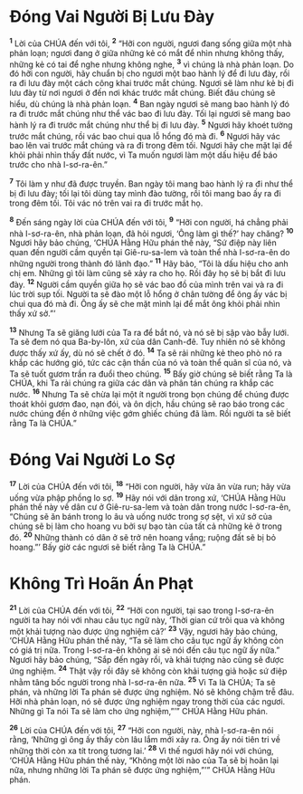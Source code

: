 

# Đóng Vai Người Bị Lưu Đày
<sup><b>1</b></sup> Lời của CHÚA đến với tôi, <sup><b>2</b></sup> “Hỡi con người, ngươi đang sống giữa một nhà phản loạn; ngươi đang ở giữa những kẻ có mắt để nhìn nhưng không thấy, những kẻ có tai để nghe nhưng không nghe, <sup><b>3</b></sup> vì chúng là nhà phản loạn. Do đó hỡi con người, hãy chuẩn bị cho ngươi một bao hành lý để đi lưu đày, rồi ra đi lưu đày một cách công khai trước mắt chúng. Ngươi sẽ làm như kẻ bị đi lưu đày từ nơi ngươi ở đến nơi khác trước mắt chúng. Biết đâu chúng sẽ hiểu, dù chúng là nhà phản loạn. <sup><b>4</b></sup> Ban ngày ngươi sẽ mang bao hành lý đó ra đi trước mắt chúng như thể vác bao đi lưu đày. Tối lại ngươi sẽ mang bao hành lý ra đi trước mắt chúng như thể bị đi lưu đày. <sup><b>5</b></sup> Ngươi hãy khoét tường trước mắt chúng, rồi vác bao chui qua lỗ hổng đó mà đi. <sup><b>6</b></sup> Ngươi hãy vác bao lên vai trước mắt chúng và ra đi trong đêm tối. Ngươi hãy che mặt lại để khỏi phải nhìn thấy đất nước, vì Ta muốn ngươi làm một dấu hiệu để báo trước cho nhà I-sơ-ra-ên.”

<sup><b>7</b></sup> Tôi làm y như đã được truyền. Ban ngày tôi mang bao hành lý ra đi như thể bị đi lưu đày; tối lại tôi dùng tay mình đào tường, rồi tôi mang bao ấy ra đi trong đêm tối. Tôi vác nó trên vai ra đi trước mắt họ.

<sup><b>8</b></sup> Đến sáng ngày lời của CHÚA đến với tôi, <sup><b>9</b></sup> “Hỡi con người, há chẳng phải nhà I-sơ-ra-ên, nhà phản loạn, đã hỏi ngươi, ‘Ông làm gì thế?’ hay chăng? <sup><b>10</b></sup> Ngươi hãy bảo chúng, ‘CHÚA Hằng Hữu phán thế này, “Sứ điệp này liên quan đến người cầm quyền tại Giê-ru-sa-lem và toàn thể nhà I-sơ-ra-ên do những người trong thành đó lãnh đạo.” <sup><b>11</b></sup> Hãy bảo, “Tôi là dấu hiệu cho anh chị em. Những gì tôi làm cũng sẽ xảy ra cho họ. Rồi đây họ sẽ bị bắt đi lưu đày. <sup><b>12</b></sup> Người cầm quyền giữa họ sẽ vác bao đồ của mình trên vai và ra đi lúc trời sụp tối. Người ta sẽ đào một lỗ hổng ở chân tường để ông ấy vác bị chui qua đó mà đi. Ông ấy sẽ che mặt mình lại để mắt ông khỏi phải nhìn thấy xứ sở.”’

<sup><b>13</b></sup> Nhưng Ta sẽ giăng lưới của Ta ra để bắt nó, và nó sẽ bị sập vào bẫy lưới. Ta sẽ đem nó qua Ba-by-lôn, xứ của dân Canh-đê. Tuy nhiên nó sẽ không được thấy xứ ấy, dù nó sẽ chết ở đó. <sup><b>14</b></sup> Ta sẽ rải những kẻ theo phò nó ra khắp các hướng gió, tức các cận thần của nó và toàn thể quân sĩ của nó, và Ta sẽ tuốt gươm trần ra đuổi theo chúng. <sup><b>15</b></sup> Bấy giờ chúng sẽ biết rằng Ta là CHÚA, khi Ta rải chúng ra giữa các dân và phân tán chúng ra khắp các nước. <sup><b>16</b></sup> Nhưng Ta sẽ chừa lại một ít người trong bọn chúng để chúng được thoát khỏi gươm đao, nạn đói, và ôn dịch, hầu chúng sẽ rao báo trong các nước chúng đến ở những việc gớm ghiếc chúng đã làm. Rồi người ta sẽ biết rằng Ta là CHÚA.”

# Đóng Vai Người Lo Sợ
<sup><b>17</b></sup> Lời của CHÚA đến với tôi, <sup><b>18</b></sup> “Hỡi con người, hãy vừa ăn vừa run; hãy vừa uống vừa phập phồng lo sợ. <sup><b>19</b></sup> Hãy nói với dân trong xứ, ‘CHÚA Hằng Hữu phán thế này về dân cư ở Giê-ru-sa-lem và toàn dân trong nước I-sơ-ra-ên, “Chúng sẽ ăn bánh trong lo âu và uống nước trong sợ sệt, vì xứ sở của chúng sẽ bị làm cho hoang vu bởi sự bạo tàn của tất cả những kẻ ở trong đó. <sup><b>20</b></sup> Những thành có dân ở sẽ trở nên hoang vắng; ruộng đất sẽ bị bỏ hoang.”’ Bấy giờ các ngươi sẽ biết rằng Ta là CHÚA.”

# Không Trì Hoãn Án Phạt
<sup><b>21</b></sup> Lời của CHÚA đến với tôi, <sup><b>22</b></sup> “Hỡi con người, tại sao trong I-sơ-ra-ên người ta hay nói với nhau câu tục ngữ này, ‘Thời gian cứ trôi qua và không một khải tượng nào được ứng nghiệm cả?’ <sup><b>23</b></sup> Vậy, ngươi hãy bảo chúng, ‘CHÚA Hằng Hữu phán thế này, “Ta sẽ làm cho câu tục ngữ ấy không còn có giá trị nữa. Trong I-sơ-ra-ên không ai sẽ nói đến câu tục ngữ ấy nữa.” Ngươi hãy bảo chúng, “Sắp đến ngày rồi, và khải tượng nào cũng sẽ được ứng nghiệm. <sup><b>24</b></sup> Thật vậy rồi đây sẽ không còn khải tượng giả hoặc sứ điệp nhằm tâng bốc người trong nhà I-sơ-ra-ên nữa. <sup><b>25</b></sup> Vì Ta là CHÚA; Ta sẽ phán, và những lời Ta phán sẽ được ứng nghiệm. Nó sẽ không chậm trễ đâu. Hỡi nhà phản loạn, nó sẽ được ứng nghiệm ngay trong thời của các ngươi. Những gì Ta nói Ta sẽ làm cho ứng nghiệm,”’” CHÚA Hằng Hữu phán.

<sup><b>26</b></sup> Lời của CHÚA đến với tôi, <sup><b>27</b></sup> “Hỡi con người, này, nhà I-sơ-ra-ên nói rằng, ‘Những gì ông ấy thấy còn lâu lắm mới xảy ra. Ông ấy nói tiên tri về những thời còn xa tít trong tương lai.’ <sup><b>28</b></sup> Vì thế ngươi hãy nói với chúng, ‘CHÚA Hằng Hữu phán thế này, “Không một lời nào của Ta sẽ bị hoãn lại nữa, nhưng những lời Ta phán sẽ được ứng nghiệm,”’” CHÚA Hằng Hữu phán.


